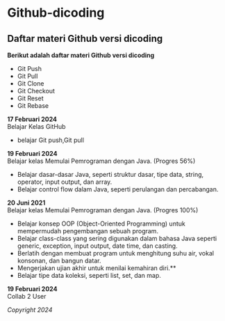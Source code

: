 # Github-dicoding

Daftar materi Github versi dicoding
--
**Berikut adalah daftar materi Github versi dicoding**
- Git Push
- Git Pull
- Git Clone
- Git Checkout
- Git Reset
- Git Rebase

**17 Februari 2024** <br> 
Belajar Kelas GitHub 
* belajar Git push,Git pull


**19 Februari 2024** <br>
Belajar kelas Memulai Pemrograman dengan Java. (Progres 56%)
* Belajar dasar-dasar Java, seperti struktur dasar, tipe data, string, operator, input output, dan array.
* Belajar control flow dalam Java, seperti perulangan dan percabangan.


**20 Juni 2021**<br>
Belajar kelas Memulai Pemrograman dengan Java. (Progres 100%)
* Belajar konsep OOP (Object-Oriented Programming) untuk mempermudah pengembangan sebuah program.
* Belajar class-class yang sering digunakan dalam bahasa Java seperti generic, exception, input output, date time, dan casting.
* Berlatih dengan membuat program untuk menghitung suhu air, vokal konsonan, dan bangun datar.
* Mengerjakan ujian akhir untuk menilai kemahiran diri.**
* Belajar tipe data koleksi, seperti list, set, dan map.

**19 Februari 2024**<br>
Collab 2 User

*Copyright 2024*
